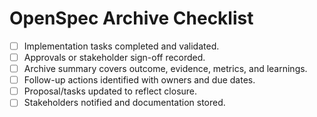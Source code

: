 # OpenSpec Archive Checklist

- [ ] Implementation tasks completed and validated.
- [ ] Approvals or stakeholder sign-off recorded.
- [ ] Archive summary covers outcome, evidence, metrics, and learnings.
- [ ] Follow-up actions identified with owners and due dates.
- [ ] Proposal/tasks updated to reflect closure.
- [ ] Stakeholders notified and documentation stored.
